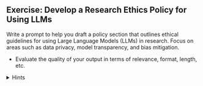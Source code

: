 ## Exercise: Develop a Research Ethics Policy for Using LLMs

Write a prompt to help you draft a policy section that outlines ethical guidelines for using Large Language Models (LLMs) in research. Focus on areas such as data privacy, model transparency, and bias mitigation.

- Evaluate the quality of your output in terms of relevance, format, length, etc.


<details>
  <summary>Hints</summary>
    * Specify output constraints to the LLM, e.g., 150-250 words or 3-5 sentences.
    * Consider relevant laws like GDPR and ethical standards for AI usage.
    * The fact check list pattern can be helpful here
</details>